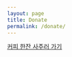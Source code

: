 ```yaml
---
layout: page
title: Donate
permalink: /donate/
---
```


[커피 한잔 사주러 가기](https://www.buymeacoffee.com/mannerism)